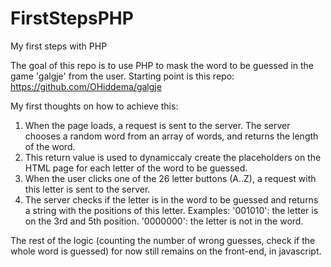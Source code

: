 # FirstStepsPHP
My first steps with PHP

The goal of this repo is to use PHP to mask the word to be guessed in the game 'galgje' from the user.
Starting point is this repo: https://github.com/OHiddema/galgje

My first thoughts on how to achieve this:

1. When the page loads, a request is sent to the server. The server chooses a random word from an array of words, and returns the length of the word.
2. This return value is used to dynamiccaly create the placeholders on the HTML page for each letter of the word to be guessed.
3. When the user clicks one of the 26 letter buttons (A..Z), a request with this letter is sent to the server.
4. The server checks if the letter is in the word to be guessed and returns a string with the positions of this letter.
Examples:
'001010': the letter is on the 3rd and 5th position.
'0000000': the letter is not in the word.

The rest of the logic (counting the number of wrong guesses, check if the whole word is guessed) for now still remains on the front-end, in javascript.
